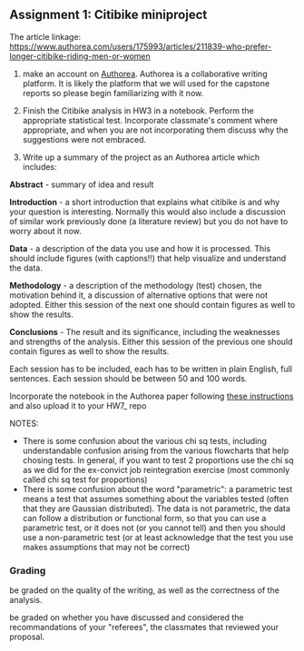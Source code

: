 ## Assignment 1: Citibike miniproject

The article linkage: https://www.authorea.com/users/175993/articles/211839-who-prefer-longer-citibike-riding-men-or-women


1. make an account on [Authorea](https://www.authorea.com/). Authorea is a collaborative writing platform. It is likely the platform that we will used for the capstone reports so please begin familiarizing with it now.

2. Finish the Citibike analysis in HW3 in a notebook. Perform the appropriate statistical test. 
Incorporate classmate's comment  where appropriate, and when you are not incorporating them discuss why the suggestions were not embraced.

3. Write up a summary of the project as an Authorea article which includes:

**Abstract** - summary of idea and result

**Introduction** - a short introduction that explains what citibike is and why your question is interesting. Normally this would also include a discussion of similar work previously done (a literature review) but you do not have to worry about it now.

**Data** - a description of the data you use and how it is processed. This should include figures (with captions!!) that help visualize and understand the data.

**Methodology** - a description of the methodology (test) chosen, the motivation behind it, a discussion of alternative options that were not adopted. Either this session of the next one should contain figures as well to show the results.

**Conclusions** - The result and its significance, including the weaknesses and strengths of the analysis. Either this session of the previous one should contain figures as well to show the results.

Each session has to be included, each has to be written in plain English, full sentences. Each session should be between 50 and 100 words.

Incorporate the notebook in the Authorea paper following [these instructions](https://intercom.help/authorea/host-data/integrations/jupyteripython-notebook) and also upload it to your HW7_<netID> repo


NOTES: 
  - There is some confusion about the various chi sq tests, including understandable confusion arising from the various flowcharts that help chosing tests. In general, if you want to test 2 proportions use the chi sq as we did for the ex-convict job reintegration exercise (most commonly called chi sq test for proportions)
  - There is some confusion about the word "parametric": a parametric test means a test that assumes something about the variables tested (often that they are Gaussian distributed). The data is not parametric, the data can follow a distribution or functional form, so that you can use a parametric test, or it does not (or you cannot tell) and then you should use a non-parametric test (or at least acknowledge that the test you use makes assumptions that may not be correct)
  
### Grading 

be graded on the quality of the writing, as well as the correctness of the analysis. 


be graded on whether you have discussed and considered the recommandations of your "referees", the classmates that reviewed your proposal.
